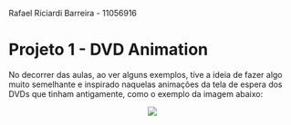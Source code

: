 Rafael Riciardi Barreira - 11056916

# Projeto 1 - DVD Animation

No decorrer das aulas, ao ver alguns exemplos, tive a ideia de fazer algo muito semelhante e inspirado naquelas animações da tela de espera dos DVDs que tinham antigamente, como o exemplo da imagem abaixo:

<p align="center">
  <img src="https://repository-images.githubusercontent.com/344610266/246c3a80-7cf0-11eb-92d0-fe1d20e11982" />
</p>

